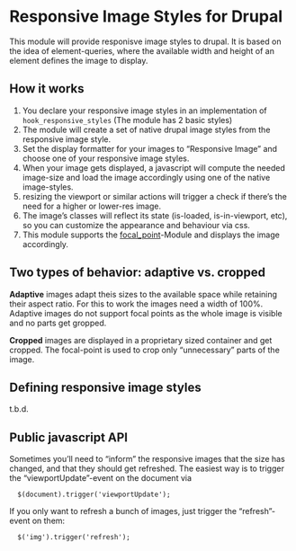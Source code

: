 # Responsive Image Styles for Drupal

This module will provide responisve image styles to drupal. It is based on the idea of element-queries, where the available width and height of an element defines the image to display.

## How it works
1. You declare your responsive image styles in an implementation of `hook_responsive_styles` (The module has 2 basic styles)
2. The module will create a set of native drupal image styles from the responsive image style.
3. Set the display formatter for your images to “Responsive Image” and choose one of your responsive image styles.
4. When your image gets displayed, a javascript will compute the needed image-size and load the image accordingly using one of the native image-styles.
5. resizing the viewport or similar actions will trigger a check if there’s the need for a higher or lower-res image.
6. The image’s classes will reflect its state (is-loaded, is-in-viewport, etc), so you can customize the appearance and behaviour via css.
7. This module supports the [focal_point](http://drupal.org/project/focal_point)-Module and displays the image accordingly.

## Two types of behavior: adaptive vs. cropped

**Adaptive** images adapt theis sizes to the available space while retaining their aspect ratio. For this to work the images need a width of 100%. Adaptive images do not support focal points as the whole image is visible and no parts get gropped.

**Cropped** images are displayed in a proprietary sized container and get cropped. The focal-point is used to crop only “unnecessary” parts of the image.

## Defining responsive image styles

t.b.d.

## Public javascript API

Sometimes you’ll need to “inform” the responsive images that the size has changed, and that they should get refreshed. The easiest way is to trigger the “viewportUpdate”-event on the document via

```
  $(document).trigger('viewportUpdate');
```

If you only want to refresh a bunch of images, just trigger the “refresh”-event on them:

```
  $('img').trigger('refresh');
```





